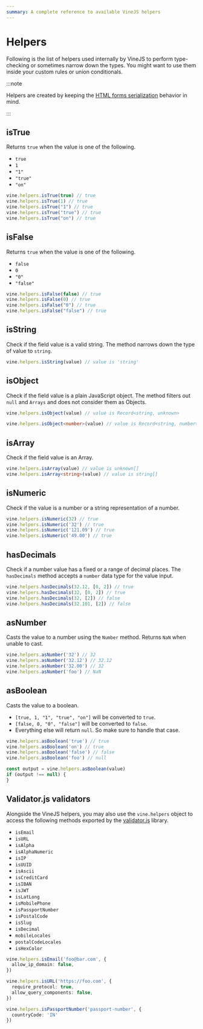 ```yaml
---
summary: A complete reference to available VineJS helpers
---
```


# Helpers

Following is the list of helpers used internally by VineJS to perform type-checking or sometimes narrow down the types. You might want to use them inside your custom rules or union conditionals.

:::note

Helpers are created by keeping the [HTML forms serialization](./html_forms_and_surprises.md) behavior in mind.

:::

## isTrue

Returns `true` when the value is one of the following.

- `true`
- `1`
- `"1"`
- `"true"`
- `"on"`

```ts
vine.helpers.isTrue(true) // true
vine.helpers.isTrue(1) // true
vine.helpers.isTrue("1") // true
vine.helpers.isTrue("true") // true
vine.helpers.isTrue("on") // true
```

## isFalse

Returns `true` when the value is one of the following.

- `false`
- `0`
- `"0"`
- `"false"`

```ts
vine.helpers.isFalse(false) // true
vine.helpers.isFalse(0) // true
vine.helpers.isFalse("0") // true
vine.helpers.isFalse("false") // true
```

## isString

Check if the field value is a valid string. The method narrows down the type of value to `string`.

```ts
vine.helpers.isString(value) // value is 'string'
```

## isObject

Check if the field value is a plain JavaScript object. The method filters out `null` and `Arrays` and does not consider them as Objects.

```ts
vine.helpers.isObject(value) // value is Record<string, unknown>

vine.helpers.isObject<number>(value) // value is Record<string, number>
```

## isArray

Check if the field value is an Array.

```ts
vine.helpers.isArray(value) // value is unknown[]
vine.helpers.isArray<string>(value) // value is string[]
```

## isNumeric

Check if the value is a number or a string representation of a number.

```ts
vine.helpers.isNumeric(32) // true
vine.helpers.isNumeric('32') // true
vine.helpers.isNumeric('121.09') // true
vine.helpers.isNumeric('49.00') // true
```

## hasDecimals

Check if a number value has a fixed or a range of decimal places. The `hasDecimals` method accepts a `number` data type for the value input.

```ts
vine.helpers.hasDecimals(32.12, [0, 2]) // true
vine.helpers.hasDecimals(32, [0, 2]) // true
vine.helpers.hasDecimals(32, [2]) // false
vine.helpers.hasDecimals(32.101, [2]) // false
```

## asNumber

Casts the value to a number using the `Number` method. Returns `NaN` when unable to cast.

```ts
vine.helpers.asNumber('32') // 32
vine.helpers.asNumber('32.12') // 32.12
vine.helpers.asNumber('32.00') // 32
vine.helpers.asNumber('foo') // NaN
```

## asBoolean

Casts the value to a boolean. 

- `[true, 1, "1", "true", "on"]` will be converted to `true`.
- `[false, 0, "0", "false"]` will be converted to `false`.
- Everything else will return `null`. So make sure to handle that case.

```ts
vine.helpers.asBoolean('true') // true
vine.helpers.asBoolean('on') // true
vine.helpers.asBoolean('false') // false
vine.helpers.asBoolean('foo') // null

const output = vine.helpers.asBoolean(value)
if (output !== null) {
}
```

## Validator.js validators
Alongside the VineJS helpers, you may also use the `vine.helpers` object to access the following methods exported by the [validator.js](https://github.com/validatorjs/validator.js/) library.

- `isEmail`
- `isURL`
- `isAlpha`
- `isAlphaNumeric`
- `isIP`
- `isUUID`
- `isAscii`
- `isCreditCard`
- `isIBAN`
- `isJWT`
- `isLatLong`
- `isMobilePhone`
- `isPassportNumber`
- `isPostalCode`
- `isSlug`
- `isDecimal`
- `mobileLocales`
- `postalCodeLocales`
- `isHexColor`

```ts
vine.helpers.isEmail('foo@bar.com', {
  allow_ip_domain: false,
})

vine.helpers.isURL('https://foo.com', {
  require_protocol: true,
  allow_query_components: false,
})

vine.helpers.isPassportNumber('passport-number', {
  countryCode: 'IN'
})
```
